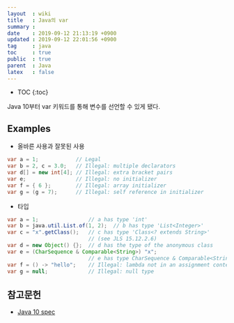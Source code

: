 ```yaml
---
layout  : wiki
title   : Java의 var
summary : 
date    : 2019-09-12 21:13:19 +0900
updated : 2019-09-12 22:01:56 +0900
tag     : java
toc     : true
public  : true
parent  : Java
latex   : false
---
```

* TOC
{:toc}


Java 10부터 var 키워드를 통해 변수를 선언할 수 있게 됐다.


## Examples

* 올바른 사용과 잘못된 사용

```java
var a = 1;            // Legal
var b = 2, c = 3.0;   // Illegal: multiple declarators
var d[] = new int[4]; // Illegal: extra bracket pairs
var e;                // Illegal: no initializer
var f = { 6 };        // Illegal: array initializer
var g = (g = 7);      // Illegal: self reference in initializer
```

* 타입

```java
var a = 1;                // a has type 'int'
var b = java.util.List.of(1, 2);  // b has type 'List<Integer>'
var c = "x".getClass();   // c has type 'Class<? extends String>' 
                          // (see JLS 15.12.2.6)
var d = new Object() {};  // d has the type of the anonymous class
var e = (CharSequence & Comparable<String>) "x";
                          // e has type CharSequence & Comparable<String>
var f = () -> "hello";    // Illegal: lambda not in an assignment context
var g = null;             // Illegal: null type
```

## 참고문헌

* [Java 10 spec][local-var]

[local-var]: https://docs.oracle.com/javase/specs/jls/se10/html/jls-14.html#jls-14.4
